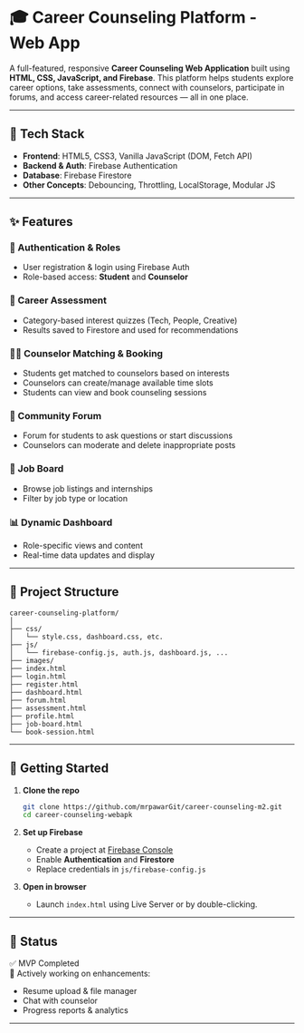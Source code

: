 
# 🎓 Career Counseling Platform - Web App

A full-featured, responsive **Career Counseling Web Application** built using **HTML, CSS, JavaScript, and Firebase**. This platform helps students explore career options, take assessments, connect with counselors, participate in forums, and access career-related resources — all in one place.

---

## 🔧 Tech Stack

- **Frontend**: HTML5, CSS3, Vanilla JavaScript (DOM, Fetch API)
- **Backend & Auth**: Firebase Authentication
- **Database**: Firebase Firestore
- **Other Concepts**: Debouncing, Throttling, LocalStorage, Modular JS

---

## ✨ Features

### 👥 Authentication & Roles
- User registration & login using Firebase Auth
- Role-based access: **Student** and **Counselor**

### 🧠 Career Assessment
- Category-based interest quizzes (Tech, People, Creative)
- Results saved to Firestore and used for recommendations

### 🧑‍🏫 Counselor Matching & Booking
- Students get matched to counselors based on interests
- Counselors can create/manage available time slots
- Students can view and book counseling sessions

### 💬 Community Forum
- Forum for students to ask questions or start discussions
- Counselors can moderate and delete inappropriate posts

### 💼 Job Board
- Browse job listings and internships
- Filter by job type or location

### 📊 Dynamic Dashboard
- Role-specific views and content
- Real-time data updates and display

---

## 📁 Project Structure

```
career-counseling-platform/
│
├── css/
│   └── style.css, dashboard.css, etc.
├── js/
│   └── firebase-config.js, auth.js, dashboard.js, ...
├── images/
├── index.html
├── login.html
├── register.html
├── dashboard.html
├── forum.html
├── assessment.html
├── profile.html
├── job-board.html
└── book-session.html
```

---

## 🚀 Getting Started

1. **Clone the repo**
   ```bash
   git clone https://github.com/mrpawarGit/career-counseling-m2.git
   cd career-counseling-webapk
   ```

2. **Set up Firebase**
   - Create a project at [Firebase Console](https://console.firebase.google.com/)
   - Enable **Authentication** and **Firestore**
   - Replace credentials in `js/firebase-config.js`

3. **Open in browser**
   - Launch `index.html` using Live Server or by double-clicking.

---

## 📌 Status

✅ MVP Completed  
🔄 Actively working on enhancements:  
- Resume upload & file manager  
- Chat with counselor  
- Progress reports & analytics  

---



